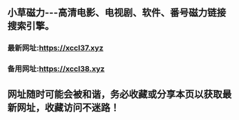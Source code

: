 ## **小草磁力---高清电影、电视剧、软件、番号磁力链接搜索引擎。**
### 最新网址:<a href="https://xccl37.xyz" target="_blank">https://xccl37.xyz</a>
### 备用网址:<a href="https://xccl38.xyz" target="_blank">https://xccl38.xyz</a>
## 网址随时可能会被和谐，务必收藏或分享本页以获取最新网址，收藏访问不迷路！
